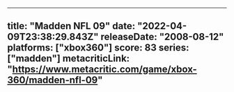 
---
title: "Madden NFL 09"
date: "2022-04-09T23:38:29.843Z"
releaseDate: "2008-08-12"
platforms: ["xbox360"]
score: 83
series: ["madden"]
metacriticLink: "https://www.metacritic.com/game/xbox-360/madden-nfl-09"
---

